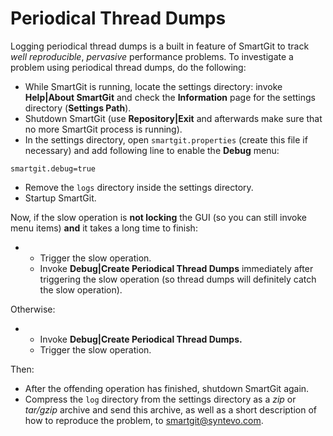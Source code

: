 # Periodical Thread Dumps

Logging periodical thread dumps is a built in feature of SmartGit to
track *well reproducible*, *pervasive* performance problems. To
investigate a problem using periodical thread dumps, do the following:

-   While SmartGit is running, locate the settings directory: invoke
    **Help\|About SmartGit** and check the **Information** page for the
    settings directory (**Settings Path**).
-   Shutdown SmartGit (use **Repository\|Exit** and afterwards make sure
    that no more SmartGit process is running).
-   In the settings directory, open `smartgit.properties` (create this
    file if necessary) and add following line to enable the **Debug**
    menu:



``` properties
smartgit.debug=true
```



-   Remove the `logs` directory inside the settings directory.
-   Startup SmartGit.

Now, if the slow operation is **not locking** the GUI (so you can still
invoke menu items) **and** it takes a long time to finish:

-   -   Trigger the slow operation.
    -   Invoke **Debug\|Create Periodical Thread Dumps** immediately
        after triggering the slow operation (so thread dumps will
        definitely catch the slow operation).

Otherwise:

-   -   Invoke **Debug\|Create Periodical Thread Dumps.**
    -   Trigger the slow operation.

Then:

-   After the offending operation has finished, shutdown SmartGit again.
-   Compress the `log` directory from the settings directory as a *zip*
    or *tar/gzip* archive and send this archive, as well as a short
    description of how to reproduce the problem, to
    <smartgit@syntevo.com>.
